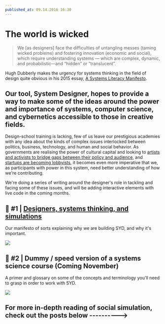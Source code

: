 ```yaml
---
published_at: 09.14.2016 16:30
---
```


# The world is wicked

> We [as designers] face the difficulties of untangling messes (taming wicked problems) and fostering innovation (economic and social), which require understanding systems — which are complex, dynamic, and probabilistic—and “hidden” or “translucent”.

Hugh Dubberly makes the urgency for systems thinking in the field of design quite obvious in his 2015 essay, [A Systems Literacy Manifesto](http://www.dubberly.com/articles/a-systems-literacy-manifesto.html). 

## Our tool, System Designer, hopes to provide a way to make some of the ideas around the power and importance of systems, computer science, and cybernetics accessible to those in creative fields.

Design-school training is lacking, few of us leave our prestigious academies with any idea about the kinds of complex issues interlocked between politics, business, technology, and human and social behavior. As governments are realising the power of cultural capital and looking to [artists and activists to bridge gaps between their policy and audience](http://www.artnews.com/2015/07/13/tania-bruguera-to-be-first-artist-in-residence-for-new-york-city-mayors-office-of-immigrant-affairs/), and [startups are becoming lobbyists](http://www.nytimes.com/2015/11/23/technology/start-up-leaders-embrace-lobbying-as-part-of-the-job.html), it becomes even more imperative that we, as participants with power in this system, need better understanding of how we're contributing.

We're doing a series of writing around the designer's role in tackling and facing some of these issues, and will be adding interactive elements with live code in the coming months.

## &#x1f4d6; #1 | [Designers, systems thinking, and simulations](https://medium.com/@binaricorn/designers-systems-thinking-and-simulations-6ac863839634#.vbb7yc1r6)
Our manifesto of sorts explaining why we are building SYD, and why it's important.

![](https://cdn-images-1.medium.com/max/800/1*Jufpw84ydcc4VtfGP6UbSw.jpeg)

## &#x1f4d6; #2 | Dummy / speed version of a systems science course (Coming November)
A primer and glossary on some of the concepts and terminology you'll need to grasp in order to work with SYD.

![](http://www.pangaro.com/syllabi/Intro-Systems-Figure-v2.gif)

## For more in-depth reading of social simulation, check out the posts below ---------->
